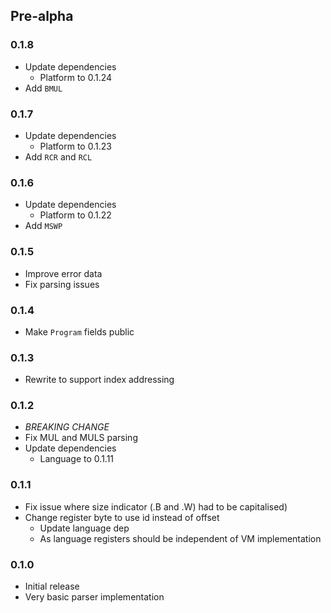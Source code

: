 ## Pre-alpha

### 0.1.8
- Update dependencies
  - Platform to 0.1.24
- Add `BMUL`


### 0.1.7
- Update dependencies
  - Platform to 0.1.23
- Add `RCR` and `RCL`

### 0.1.6
- Update dependencies
  - Platform to 0.1.22
- Add `MSWP`

### 0.1.5
- Improve error data
- Fix parsing issues

### 0.1.4
- Make `Program` fields public

### 0.1.3
- Rewrite to support index addressing

### 0.1.2

- *BREAKING CHANGE*
- Fix MUL and MULS parsing
- Update dependencies
  - Language to 0.1.11 

### 0.1.1

- Fix issue where size indicator (.B and .W) had to be capitalised)
- Change register byte to use id instead of offset
  - Update language dep 
  - As language registers should be independent of VM implementation

### 0.1.0

- Initial release
- Very basic parser implementation